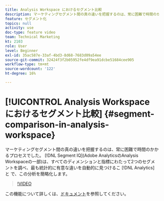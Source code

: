```yaml
---
title: Analysis Workspace におけるセグメント比較
description: マーケティングセグメント間の真の違いを把握するのは、常に困難で時間のかかるプロセスでした。 Adobe AnalyticsのAnalysis Workspaceに属するセグメントIQは、すべてのディメンションおよび指標にわたって2つのAnalyticsセグメントのいずれかを調べ、統計的に最も有意な違いを自動的に見つけることで、この分析を簡略化します。
feature: セグメント化
topics: null
activity: use
doc-type: feature video
team: Technical Marketing
kt: 2103
role: User
level: Beginner
exl-id: 35ac587e-33af-4bd3-8d68-7683d09a54ee
source-git-commit: 32424f3f2b05952fe4df9ea91dcbe51684cee905
workflow-type: tm+mt
source-wordcount: '122'
ht-degree: 16%

---
```


# [!UICONTROL Analysis Workspace におけるセグメント比較] {#segment-comparison-in-analysis-workspace}

マーケティングセグメント間の真の違いを把握するのは、常に困難で時間のかかるプロセスでした。 [!DNL Segment IQ](Adobe AnalyticsのAnalysis Workspaceの一部)は、すべてのディメンションと指標にわたって2つのセグメントを調べ、最も統計的に有意な違いを自動的に見つけるこ [!DNL Analytics]  と    で、この分析を簡略化します。

>[!VIDEO](https://video.tv.adobe.com/v/23976/?quality=12)

この機能について詳しくは、[ドキュメント](https://marketing.adobe.com/resources/help/ja_JP/analytics/analysis-workspace/segment-comparison.html)を参照してください。
